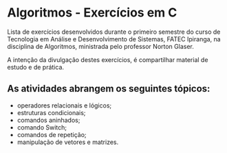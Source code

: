 # Algoritmos - Exercícios em C

Lista de exercícios desenvolvidos durante o primeiro semestre do curso de 
Tecnologia em Análise e Desenvolvimento de Sistemas, FATEC Ipiranga, na disciplina
de Algoritmos, ministrada pelo professor Norton Glaser.

A intenção da divulgação destes exercícios, é compartilhar material de estudo e de prática.

## As atividades abrangem os seguintes tópicos:
- operadores relacionais e lógicos;
- estruturas condicionais;
- comandos aninhados;
- comando Switch;
- comandos de repetição;
- manipulação de vetores e matrizes.
